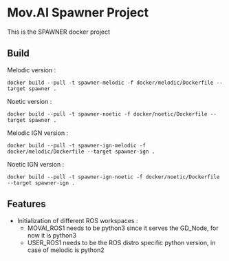# Mov.AI Spawner Project

This is the SPAWNER docker project

## Build

Melodic version :

    docker build --pull -t spawner-melodic -f docker/melodic/Dockerfile --target spawner .

Noetic version :

    docker build --pull -t spawner-noetic -f docker/noetic/Dockerfile --target spawner .

Melodic IGN version :

    docker build --pull -t spawner-ign-melodic -f docker/melodic/Dockerfile --target spawner-ign .

Noetic IGN version :

    docker build --pull -t spawner-ign-noetic -f docker/noetic/Dockerfile --target spawner-ign .

## Features

- Initialization of different ROS workspaces :
  - MOVAI_ROS1 needs to be python3 since it serves the GD_Node, for now it is python3
  - USER_ROS1 needs to be the ROS distro specific python version, in case of melodic is python2

